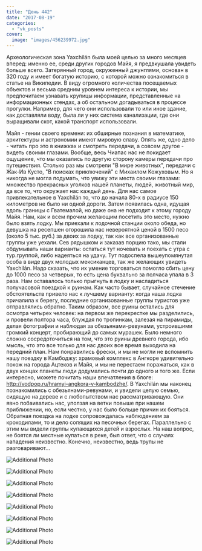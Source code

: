 ```yaml
---
title: "День 442"
date: "2017-08-19"
categories: 
  - "vk_posts"
cover:
  image: "images/456239972.jpg"
---
```


Археологическая зона Yaxchilán была моей целью за много месяцев вперед: именно ее, среди других городов Майя, я предвкушала увидеть больше всего. Затерянный город, окруженный джунглями, основан в 320 году и имеет богатую историю, с которой можно ознакомиться в статье на Википедии. В виду огромного количества посещаемых объектов и весьма средним уровнем интереса к истории, мы предпочитаем узнавать крупицы информации, представленные на информационных стендах, а об остальном догадываться в процессе прогулки. Например, для чего они использовали то или иное здание, как доставляли воду, была ли у них система канализации, где они выращивали скот, какой транспорт использовали.

<!--more-->

Майя - гении своего времени: их обширные познания в математике, архитектуры и астрономии имеют мировую славу. Опять же, одно дело - читать про это в книжках и смотреть передачи, а совсем другое - видеть своими глазами. Вообще, весь Чиапас нас не покидает ощущение, что мы оказались по другую сторону камеры передачи про путешествия. Столько раз мы смотрели "В мире животных", передачи с Жак-Ив Кусто, "В поисках приключений" с Михаилом Кожуховым. Но я никогда не могла подумать, что увижу эти места своими глазами: множество прекрасных уголков нашей планеты, людей, животный мир, да все то, что окружает нас каждый день. Для нас самое привлекательное в Yaxchilán то, что до начала 80-х в радиусе 150 километров не было ни одной дороги. Затем появилась одна, идущая вдоль границы с Гватемалой, но даже она не подходит к этому городу Майя. Нам, как и всем прочим желающим посетить это место, нужно было взять лодку. Мы приехали к лодочной станции около обеда, но девушка на ресепшен огорошила нас невероятной ценой в 1500 песо (около 5 тыс. руб.) за двоих за лодку, так как все организованные группы уже уехали. Сев рядышком и заказав порцию тако, мы стали обдумывать наши варианты: остаться тут ночевать и поехать с утра с тур.группой, либо надеяться на удачу. Тут подоспела вышеупомянутая особа в виде двух молодых мексиканцев, так же желающих увидеть Yaxchilán. Надо сказать, что их умение торговаться помогло сбить цену до 1000 песо за четверых, то есть цена буквально за полчаса упала в 3 раза. Нам оставалось только прыгнуть в лодку и насладиться получасовой поездкой к руинам. Как часто бывает, случайное стечение обстоятельств привело нас к лучшему варианту: когда наша лодка причалила к берегу, последние организованные группы туристов уже отправлялись обратно. Таким образом, все руины остались для осмотра четырех человек: на первом же перекрестке мы разделились, и провели полтора часа, блуждая по тропинкам, залезая на пирамиды, делая фотографии и наблюдая за обезьянами-ревунами, устроившими громкий концерт, пробирающий до самых мурашек. Было немного сложно сосредоточиться на том, что это руины древнего города, ибо мысль, что это все только для нас двоих все время выходила на передний план. Нам понравились фрески, и мы не могли не вспомнить нашу поездку в Камбоджу: храмовый комплекс в Ангкоре удивительно похож на города Ацтеков и Майя, и мы не перестаем поражаться, как в двух концах планеты люди додумались почти до одного и того же. Если интересно, можете почитать наши впечатления в блоге: http://vodpop.ru/hramyi-angkora-v-kambodzhe/. В Yaxchilán мы наконец познакомились с обезьянами-ревунами, и увидели целую семью, сидящую на дереве и с любопытством нас рассматривающую. Они явно побаивались нас, уползая на ветки повыше при нашем приближении, но, если честно, у нас было больше причин их бояться. Обратная поездка на лодке сопровождалась наблюдением за крокодилами, то и дело сопящих на песочных берегах. Параллельно с этим мы видели группы купающихся детей и взрослых. На наш вопрос, не боятся ли местные купаться в реке, был ответ, что о случаях нападения неизвестно. Конечно, неизвестно, ведь трупы не разговаривают...

![Additional Photo](https://vodpop.ru/wp-content/uploads/2023/07/456239973.jpg)

![Additional Photo](https://vodpop.ru/wp-content/uploads/2023/07/456239974.jpg)

![Additional Photo](https://vodpop.ru/wp-content/uploads/2023/07/456239975.jpg)

![Additional Photo](https://vodpop.ru/wp-content/uploads/2023/07/456239976.jpg)

![Additional Photo](https://vodpop.ru/wp-content/uploads/2023/07/456239977.jpg)

![Additional Photo](https://vodpop.ru/wp-content/uploads/2023/07/456239978.jpg)

![Additional Photo](https://vodpop.ru/wp-content/uploads/2023/07/456239979.jpg)

![Additional Photo](https://vodpop.ru/wp-content/uploads/2023/07/456239980.jpg)
